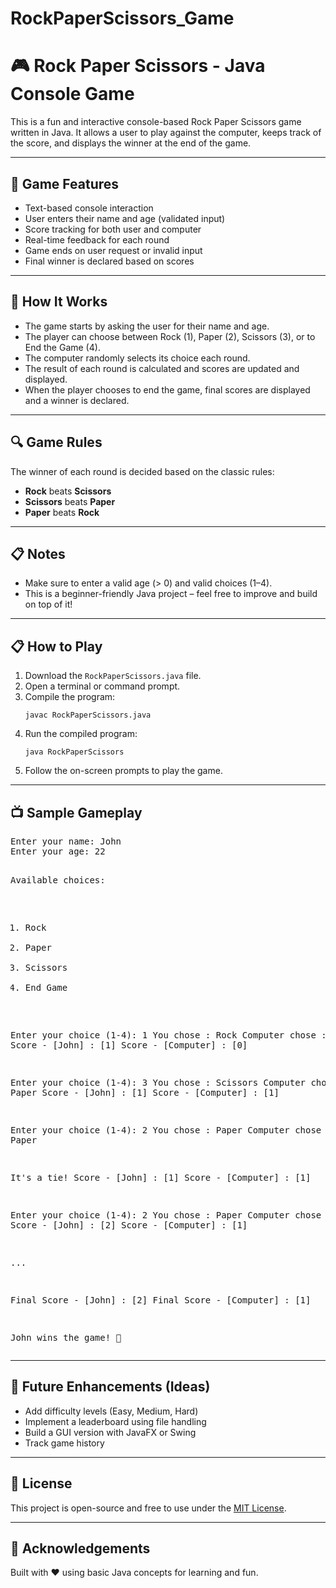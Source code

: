 # RockPaperScissors_Game
<!DOCTYPE html>
<html lang="en">
<head>
  <meta charset="UTF-8">
  <title>Rock Paper Scissors - Java Game</title>
</head>
<body>

  <h1>🎮 Rock Paper Scissors - Java Console Game</h1>

  <p>This is a fun and interactive console-based Rock Paper Scissors game written in Java. It allows a user to play against the computer, keeps track of the score, and displays the winner at the end of the game.</p>

  <hr>

  <h2>🧩 Game Features</h2>
  <ul>
    <li>Text-based console interaction</li>
    <li>User enters their name and age (validated input)</li>
    <li>Score tracking for both user and computer</li>
    <li>Real-time feedback for each round</li>
    <li>Game ends on user request or invalid input</li>
    <li>Final winner is declared based on scores</li>
  </ul>

  <hr>
  
  <h2>🧠 How It Works</h2>
<ul>
  <li>The game starts by asking the user for their name and age.</li>
  <li>The player can choose between Rock (1), Paper (2), Scissors (3), or to End the Game (4).</li>
  <li>The computer randomly selects its choice each round.</li>
  <li>The result of each round is calculated and scores are updated and displayed.</li>
  <li>When the player chooses to end the game, final scores are displayed and a winner is declared.</li>
</ul>

 <hr>

  <h2>🔍 Game Rules</h2>
  <p>The winner of each round is decided based on the classic rules:</p>
  <ul>
    <li><strong>Rock</strong> beats <strong>Scissors</strong></li>
    <li><strong>Scissors</strong> beats <strong>Paper</strong></li>
    <li><strong>Paper</strong> beats <strong>Rock</strong></li>
  </ul>

  <hr>

<h2>📋 Notes</h2>
<ul>
  <li>Make sure to enter a valid age (&gt; 0) and valid choices (1–4).</li>
  <li>This is a beginner-friendly Java project – feel free to improve and build on top of it!</li>
</ul>

  <hr>

  <h2>📋 How to Play</h2>
  <ol>
    <li>Download the <code>RockPaperScissors.java</code> file.</li>
    <li>Open a terminal or command prompt.</li>
    <li>Compile the program:
      <pre><code>javac RockPaperScissors.java</code></pre>
    </li>
    <li>Run the compiled program:
      <pre><code>java RockPaperScissors</code></pre>
    </li>
    <li>Follow the on-screen prompts to play the game.</li>
  </ol>

   <hr>

  <h2>📺 Sample Gameplay</h2>
  <pre>
Enter your name: John
Enter your age: 22

Available choices:
1. Rock
2. Paper
3. Scissors
4. End Game

Enter your choice (1-4): 1
You chose : Rock
Computer chose : Scissors
Score - [John] : [1]
Score - [Computer] : [0]

Enter your choice (1-4): 3
You chose : Scissors
Computer chose : Paper
Score - [John] : [1]
Score - [Computer] : [1]

Enter your choice (1-4): 2
You chose : Paper
Computer chose : Paper

It's a tie!
Score - [John] : [1]
Score - [Computer] : [1]

Enter your choice (1-4): 2
You chose : Paper
Computer chose : Rock
Score - [John] : [2]
Score - [Computer] : [1]

...

Final Score - [John] : [2]
Final Score - [Computer] : [1]

John wins the game! 🎉
  </pre>

  <hr>

  <h2>🚀 Future Enhancements (Ideas)</h2>
  <ul>
    <li>Add difficulty levels (Easy, Medium, Hard)</li>
    <li>Implement a leaderboard using file handling</li>
    <li>Build a GUI version with JavaFX or Swing</li>
    <li>Track game history</li>
  </ul>

  </body>
</html>

<hr>

<h2>📄 License</h2>
<p>This project is open-source and free to use under the <a href="LICENSE">MIT License</a>.</p>

<hr>

<h2>🙌 Acknowledgements</h2>
<p>Built with ❤️ using basic Java concepts for learning and fun.</p>
